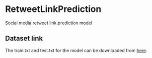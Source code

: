 # RetweetLinkPrediction
Social media retweet link prediction model 


## Dataset link
The train.txt and test.txt for the model can be downloaded from [here](https://drive.google.com/drive/folders/1WdJqk8qsD7oVfk-JQ7Xc6fl3rRXCndkI?usp=drive_link).
